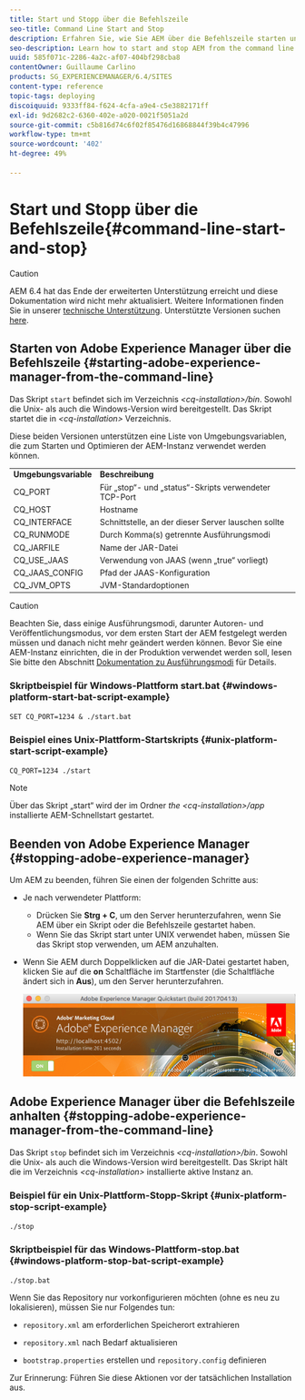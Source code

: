 ```yaml
---
title: Start und Stopp über die Befehlszeile
seo-title: Command Line Start and Stop
description: Erfahren Sie, wie Sie AEM über die Befehlszeile starten und beenden.
seo-description: Learn how to start and stop AEM from the command line.
uuid: 585f071c-2286-4a2c-af07-404bf298cba8
contentOwner: Guillaume Carlino
products: SG_EXPERIENCEMANAGER/6.4/SITES
content-type: reference
topic-tags: deploying
discoiquuid: 9333ff84-f624-4cfa-a9e4-c5e3882171ff
exl-id: 9d2682c2-6360-402e-a020-0021f5051a2d
source-git-commit: c5b816d74c6f02f85476d16868844f39b4c47996
workflow-type: tm+mt
source-wordcount: '402'
ht-degree: 49%

---
```


# Start und Stopp über die Befehlszeile{#command-line-start-and-stop}

>[!CAUTION]
>
>AEM 6.4 hat das Ende der erweiterten Unterstützung erreicht und diese Dokumentation wird nicht mehr aktualisiert. Weitere Informationen finden Sie in unserer [technische Unterstützung](https://helpx.adobe.com/de/support/programs/eol-matrix.html). Unterstützte Versionen suchen [here](https://experienceleague.adobe.com/docs/?lang=de).

## Starten von Adobe Experience Manager über die Befehlszeile {#starting-adobe-experience-manager-from-the-command-line}

Das Skript `start` befindet sich im Verzeichnis *&lt;cq-installation>/bin*. Sowohl die Unix- als auch die Windows-Version wird bereitgestellt. Das Skript startet die in *&lt;cq-installation>* Verzeichnis.

Diese beiden Versionen unterstützen eine Liste von Umgebungsvariablen, die zum Starten und Optimieren der AEM-Instanz verwendet werden können.

<table> 
 <tbody> 
  <tr> 
   <td><strong>Umgebungsvariable </strong></td> 
   <td><strong>Beschreibung </strong></td> 
  </tr> 
  <tr> 
   <td>CQ_PORT</td> 
   <td>Für „stop“- und „status“-Skripts verwendeter TCP-Port<br /> </td> 
  </tr> 
  <tr> 
   <td>CQ_HOST</td> 
   <td>Hostname<br /> </td> 
  </tr> 
  <tr> 
   <td>CQ_INTERFACE</td> 
   <td>Schnittstelle, an der dieser Server lauschen sollte<br /> </td> 
  </tr> 
  <tr> 
   <td>CQ_RUNMODE</td> 
   <td>Durch Komma(s) getrennte Ausführungsmodi<br /> </td> 
  </tr> 
  <tr> 
   <td>CQ_JARFILE</td> 
   <td>Name der JAR-Datei<br /> </td> 
  </tr> 
  <tr> 
   <td>CQ_USE_JAAS</td> 
   <td>Verwendung von JAAS (wenn „true“ vorliegt)<br /> </td> 
  </tr> 
  <tr> 
   <td>CQ_JAAS_CONFIG</td> 
   <td>Pfad der JAAS-Konfiguration<br /> </td> 
  </tr> 
  <tr> 
   <td>CQ_JVM_OPTS</td> 
   <td>JVM-Standardoptionen<br /> </td> 
  </tr> 
 </tbody> 
</table>

>[!CAUTION]
>
>Beachten Sie, dass einige Ausführungsmodi, darunter Autoren- und Veröffentlichungsmodus, vor dem ersten Start der AEM festgelegt werden müssen und danach nicht mehr geändert werden können. Bevor Sie eine AEM-Instanz einrichten, die in der Produktion verwendet werden soll, lesen Sie bitte den Abschnitt [Dokumentation zu Ausführungsmodi](/help/sites-deploying/configure-runmodes.md) für Details.

### Skriptbeispiel für Windows-Plattform start.bat {#windows-platform-start-bat-script-example}

```shell
SET CQ_PORT=1234 & ./start.bat
```

### Beispiel eines Unix-Plattform-Startskripts {#unix-platform-start-script-example}

```shell
CQ_PORT=1234 ./start
```

>[!NOTE]
>
>Über das Skript „start“ wird der im Ordner *the &lt;cq-installation>/app* installierte AEM-Schnellstart gestartet.

## Beenden von Adobe Experience Manager {#stopping-adobe-experience-manager}

Um AEM zu beenden, führen Sie einen der folgenden Schritte aus:

* Je nach verwendeter Plattform:

   * Drücken Sie **Strg + C**, um den Server herunterzufahren, wenn Sie AEM über ein Skript oder die Befehlszeile gestartet haben.
   * Wenn Sie das Skript start unter UNIX verwendet haben, müssen Sie das Skript stop verwenden, um AEM anzuhalten.

* Wenn Sie AEM durch Doppelklicken auf die JAR-Datei gestartet haben, klicken Sie auf die **on** Schaltfläche im Startfenster (die Schaltfläche ändert sich in **Aus**), um den Server herunterzufahren.

   ![chlimage_1-63](assets/chlimage_1-63.png)

## Adobe Experience Manager über die Befehlszeile anhalten {#stopping-adobe-experience-manager-from-the-command-line}

Das Skript `stop` befindet sich im Verzeichnis *&lt;cq-installation>/bin*. Sowohl die Unix- als auch die Windows-Version wird bereitgestellt. Das Skript hält die im Verzeichnis *&lt;cq-installation>* installierte aktive Instanz an.

### Beispiel für ein Unix-Plattform-Stopp-Skript {#unix-platform-stop-script-example}

```shell
./stop
```

### Skriptbeispiel für das Windows-Plattform-stop.bat {#windows-platform-stop-bat-script-example}

```shell
./stop.bat
```

Wenn Sie das Repository nur vorkonfigurieren möchten (ohne es neu zu lokalisieren), müssen Sie nur Folgendes tun:

* `repository.xml` am erforderlichen Speicherort extrahieren

* `repository.xml` nach Bedarf aktualisieren

* `bootstrap.properties` erstellen und `repository.config` definieren

Zur Erinnerung: Führen Sie diese Aktionen vor der tatsächlichen Installation aus.
